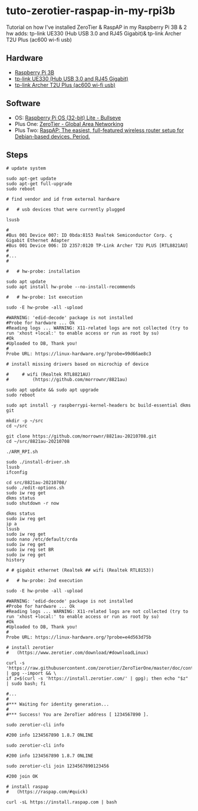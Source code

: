 # tuto-zerotier-raspap-in-my-rpi3b

Tutorial on how I've installed ZeroTier & RaspAP in my Raspberry Pi 3B & 2 hw adds: tp-link UE330 (Hub USB 3.0 and RJ45 Gigabit)&amp; tp-link Archer T2U Plus (ac600 wi-fi usb)

## Hardware

- [Raspberry Pi 3B](https://www.raspberrypi.com/products/raspberry-pi-3-model-b/)
- [tp-link UE330 (Hub USB 3.0 and RJ45 Gigabit)](https://www.tp-link.com/en/support/download/ue330/)
- [tp-link Archer T2U Plus (ac600 wi-fi usb)](https://www.tp-link.com/en/support/download/archer-t2u-plus/)

## Software

- OS: [Raspberry Pi OS	(32-bit) Lite - Bullseye](https://www.raspberrypi.org/software/operating-systems/#raspberry-pi-os-32-bit)
- Plus One: [ZeroTier - Global Area Networking](https://www.zerotier.com/)
- Plus Two: [RaspAP: The easiest, full-featured wireless router setup for Debian-based devices. Period.](https://raspap.com/)

## Steps

```shell
# update system

sudo apt-get update
sudo apt-get full-upgrade
sudo reboot
```

```shell
# find vendor and id from external hardware
  
#   # usb devices that were currently plugged

lsusb

#
#Bus 001 Device 007: ID 0bda:8153 Realtek Semiconductor Corp. ç Gigabit Ethernet Adapter
#Bus 001 Device 006: ID 2357:0120 TP-Link Archer T2U PLUS [RTL8821AU]
#
#...
#

#   # hw-probe: installation

sudo apt update
sudo apt install hw-probe --no-install-recommends

#   # hw-probe: 1st execution

sudo -E hw-probe -all -upload

#WARNING: 'edid-decode' package is not installed
#Probe for hardware ... Ok
#Reading logs ... WARNING: X11-related logs are not collected (try to run 'xhost +local:' to enable access or run as root by su)
#Ok
#Uploaded to DB, Thank you!
#
Probe URL: https://linux-hardware.org/?probe=99d66ae8c3
```

```shell
# install missing drivers based on microchip of device

#     # wifi (Realtek RTL8821AU)
#         (https://github.com/morrownr/8821au)

sudo apt update && sudo apt upgrade
sudo reboot

sudo apt install -y raspberrypi-kernel-headers bc build-essential dkms git

mkdir -p ~/src
cd ~/src

git clone https://github.com/morrownr/8821au-20210708.git
cd ~/src/8821au-20210708

./ARM_RPI.sh

sudo ./install-driver.sh
lsusb
ifconfig

cd src/8821au-20210708/
sudo ./edit-options.sh
sudo iw reg get
dkms status
sudo shutdown -r now

dkms status
sudo iw reg get
ip a
lsusb
sudo iw reg get
sudo nano /etc/default/crda
sudo iw reg get
sudo iw reg set BR
sudo iw reg get
history

# # gigabit ethernet (Realtek ## wifi (Realtek RTL8153))
```

```shell
#   # hw-probe: 2nd execution

sudo -E hw-probe -all -upload

#WARNING: 'edid-decode' package is not installed
#Probe for hardware ... Ok
#Reading logs ... WARNING: X11-related logs are not collected (try to run 'xhost +local:' to enable access or run as root by su)
#Ok
#Uploaded to DB, Thank you!
#
Probe URL: https://linux-hardware.org/?probe=e4d563d75b
```

```shell
# install zerotier
#   (https://www.zerotier.com/download/#downloadLinux)

curl -s 'https://raw.githubusercontent.com/zerotier/ZeroTierOne/master/doc/contact%40zerotier.com.gpg' | gpg --import && \
if z=$(curl -s 'https://install.zerotier.com/' | gpg); then echo "$z" | sudo bash; fi

#...
#
#*** Waiting for identity generation...
#
#*** Success! You are ZeroTier address [ 1234567890 ].

sudo zerotier-cli info

#200 info 1234567890 1.8.7 ONLINE

sudo zerotier-cli info

#200 info 1234567890 1.8.7 ONLINE

sudo zerotier-cli join 1234567890123456

#200 join OK
```

```shell
# install raspap 
#   (https://raspap.com/#quick)

curl -sL https://install.raspap.com | bash
```
